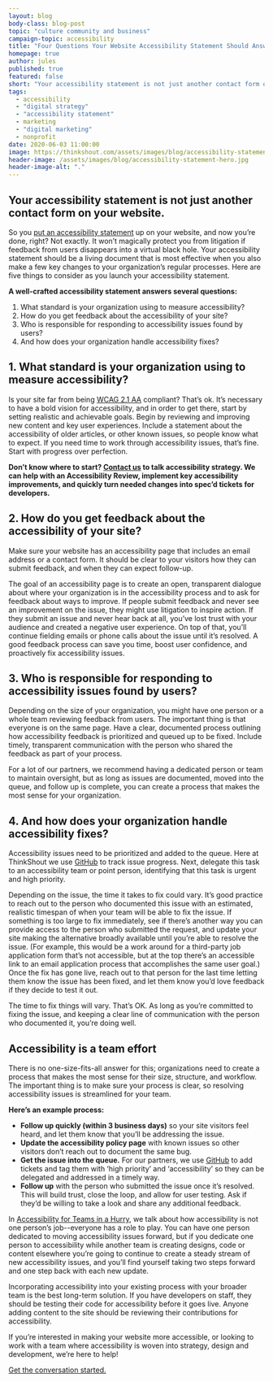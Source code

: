 ```yaml
---
layout: blog
body-class: blog-post
topic: "culture community and business"
campaign-topic: accessibility
title: "Four Questions Your Website Accessibility Statement Should Answer"
homepage: true
author: jules
published: true
featured: false
short: "Your accessibility statement is not just another contact form on your website."
tags:
  - accessibility
  - "digital strategy"
  - "accessibility statement"
  - marketing
  - "digital marketing"
  - nonprofit
date: 2020-06-03 11:00:00
image: https://thinkshout.com/assets/images/blog/accessibility-statement-hero.jpg
header-image: /assets/images/blog/accessibility-statement-hero.jpg
header-image-alt: "."
---
```

## Your accessibility statement is not just another contact form on your website. 
 
So you [put an accessibility statement](https://www.w3.org/WAI/planning/statements/) up on your website, and now you’re done, right? Not exactly. It won’t magically protect you from litigation if feedback from users disappears into a virtual black hole. Your accessibility statement should be a living document that is most effective when you also make a few key changes to your organization’s regular processes. Here are five things to consider as you launch your accessibility statement. 

 **A well-crafted accessibility statement answers several questions:** 
1. What standard is your organization using to measure accessibility?
2. How do you get feedback about the accessibility of your site?
3. Who is responsible for responding to accessibility issues found by users?
4. And how does your organization handle accessibility fixes?
 

## 1. What standard is your organization using to measure accessibility?

Is your site far from being [WCAG 2.1 AA](https://www.w3.org/TR/WCAG21/) compliant? That’s ok. It’s necessary to have a bold vision for accessibility, and in order to get there, start by setting realistic and achievable goals. Begin by reviewing and improving new content and key user experiences. Include a statement about the accessibility of older articles, or other known issues, so people know what to expect. If you need time to work through accessibility issues, that’s fine. Start with progress over perfection.

**Don’t know where to start? [Contact us](https://thinkshout.com/contact/) to talk accessibility strategy. We can help with an Accessibility Review, implement key accessibility improvements, and quickly turn needed changes into spec’d tickets for developers.** 

## 2. How do you get feedback about the accessibility of your site?

Make sure your website has an accessibility page that includes an email address or a contact form. It should be clear to your visitors how they can submit feedback, and when they can expect follow-up. 

The goal of an accessibility page is to create an open, transparent dialogue about where your organization is in the accessibility process and to ask for feedback about ways to improve. If people submit feedback and never see an improvement on the issue, they might use litigation to inspire action. If they submit an issue and never hear back at all, you’ve lost trust with your audience and created a negative user experience. On top of that, you’ll continue fielding emails or phone calls about the issue until it’s resolved. A good feedback process can save you time, boost user confidence, and proactively fix accessibility issues.

## 3. Who is responsible for responding to accessibility issues found by users?

Depending on the size of your organization, you might have one person or a whole team reviewing feedback from users. The important thing is that everyone is on the same page. Have a clear, documented process outlining how accessibility feedback is prioritized and queued up to be fixed. Include timely, transparent communication with the person who shared the feedback as part of your process. 

For a lot of our partners, we recommend having a dedicated person or team to maintain oversight, but as long as issues are documented, moved into the queue, and follow up is complete, you can create a process that makes the most sense for your organization. 

## 4. And how does your organization handle accessibility fixes?

Accessibility issues need to be prioritized and added to the queue. Here at ThinkShout we use [GitHub](https://github.com/) to track issue progress. Next, delegate this task to an accessibility team or point person, identifying that this task is urgent and high priority.  

Depending on the issue, the time it takes to fix could vary.  It’s good practice to reach out to the person who documented this issue with an estimated, realistic timespan of when your team will be able to fix the issue. If something is too large to fix immediately, see if there’s another way you can provide access to the person who submitted the request, and update your site making the alternative broadly available until you’re able to resolve the issue. (For example, this would be a work around for a third-party job application form that’s not accessible, but at the top there’s an accessible link to an email application process that accomplishes the same user goal.) Once the fix has gone live, reach out to that person for the last time letting them know the issue has been fixed, and let them know you’d love feedback if they decide to test it out. 

The time to fix things will vary. That’s OK. As long as you’re committed to fixing the issue, and keeping a clear line of communication with the person who documented it, you’re doing well. 

## Accessibility is a team effort

There is no one-size-fits-all answer for this; organizations need to create a process that makes the most sense for their size, structure, and workflow. The important thing is to make sure your process is clear, so resolving accessibility issues is streamlined for your team.

**Here’s an example process:**
- **Follow up quickly (within 3 business days)** so your site visitors feel heard, and let them know that you’ll be addressing the issue.
- **Update the accessibility policy page** with known issues so other visitors don’t reach out to document the same bug. 
- **Get the issue into the queue.** For our partners, we use [GitHub](https://github.com/) to add tickets and tag them with ‘high priority’ and ‘accessibility’ so they can be delegated and addressed in a timely way.
- **Follow up** with the person who submitted the issue once it’s resolved. This will build trust, close the loop, and allow for user testing. Ask if they’d be willing to take a look and share any additional feedback.

In [Accessibility for Teams in a Hurry](https://thinkshout.com/equitable-digital-connections), we talk about how accessibility is not one person’s job--everyone has a role to play. You can have one person dedicated to moving accessibility issues forward, but if you dedicate one person to accessibility while another team is creating designs, code or content elsewhere you’re going to continue to create a steady stream of new accessibility issues, and you’ll find yourself taking two steps forward and one step back with each new update. 

Incorporating accessibility into your existing process with your broader team is the best long-term solution. If you have developers on staff, they should be testing their code for accessibility before it goes live. Anyone adding content to the site should be reviewing their contributions for accessibility. 

   
If you’re interested in making your website more accessible, or looking to work with a team where accessibility is woven into strategy, design and development, we’re here to help! 

[Get the conversation started.](https://thinkshout.com/contact/) 
